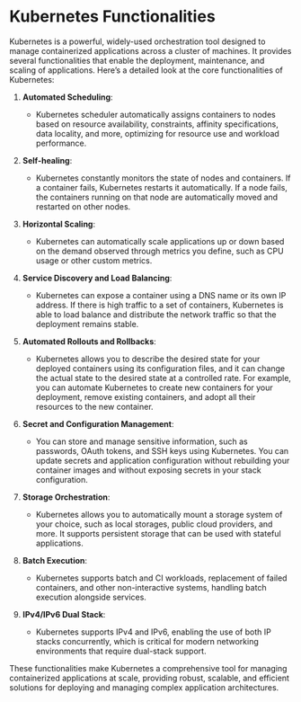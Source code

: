 # Kubernetes Functionalities

Kubernetes is a powerful, widely-used orchestration tool designed to manage containerized applications across a cluster of machines. It provides several functionalities that enable the deployment, maintenance, and scaling of applications. Here’s a detailed look at the core functionalities of Kubernetes:

1. **Automated Scheduling**:
   - Kubernetes scheduler automatically assigns containers to nodes based on resource availability, constraints, affinity specifications, data locality, and more, optimizing for resource use and workload performance.

2. **Self-healing**:
   - Kubernetes constantly monitors the state of nodes and containers. If a container fails, Kubernetes restarts it automatically. If a node fails, the containers running on that node are automatically moved and restarted on other nodes.

3. **Horizontal Scaling**:
   - Kubernetes can automatically scale applications up or down based on the demand observed through metrics you define, such as CPU usage or other custom metrics.

4. **Service Discovery and Load Balancing**:
   - Kubernetes can expose a container using a DNS name or its own IP address. If there is high traffic to a set of containers, Kubernetes is able to load balance and distribute the network traffic so that the deployment remains stable.

5. **Automated Rollouts and Rollbacks**:
   - Kubernetes allows you to describe the desired state for your deployed containers using its configuration files, and it can change the actual state to the desired state at a controlled rate. For example, you can automate Kubernetes to create new containers for your deployment, remove existing containers, and adopt all their resources to the new container.

6. **Secret and Configuration Management**:
   - You can store and manage sensitive information, such as passwords, OAuth tokens, and SSH keys using Kubernetes. You can update secrets and application configuration without rebuilding your container images and without exposing secrets in your stack configuration.

7. **Storage Orchestration**:
   - Kubernetes allows you to automatically mount a storage system of your choice, such as local storages, public cloud providers, and more. It supports persistent storage that can be used with stateful applications.

8. **Batch Execution**:
   - Kubernetes supports batch and CI workloads, replacement of failed containers, and other non-interactive systems, handling batch execution alongside services.

9. **IPv4/IPv6 Dual Stack**:
   - Kubernetes supports IPv4 and IPv6, enabling the use of both IP stacks concurrently, which is critical for modern networking environments that require dual-stack support.

These functionalities make Kubernetes a comprehensive tool for managing containerized applications at scale, providing robust, scalable, and efficient solutions for deploying and managing complex application architectures.


